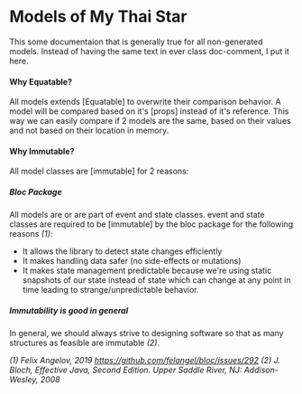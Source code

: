 # Models of My Thai Star

This some documentaion that is generally true for all non-generated models. Instead of having the same text in ever class doc-comment, I put it here.

#### Why Equatable?
All models extends [Equatable] to overwrite their comparison behavior. A model will be compared based on it's [props] instead of it's reference. This way we can easily compare if 2 models are the same, based on their values and not based on their location in memory.

#### Why Immutable?
All model classes are [immutable] for 2 reasons: 

##### Bloc Package
All models are or are part of event and state classes. event and state classes are required to be [immutable] by the bloc package for the following reasons _(1)_:
 - It allows the library to detect state changes efficiently
 - It makes handling data safer (no side-effects or mutations)
 - It makes state management predictable because we're using static snapshots of our state instead of state which can change at any point in time leading to strange/unpredictable behavior.

##### Immutability is good in general
In general, we should always strive to designing software so that as many structures as feasible are immutable _(2)_.

_(1) Felix Angelov, 2019 https://github.com/felangel/bloc/issues/292_
_(2) J. Bloch, Effective Java, Second Edition. Upper Saddle River, NJ: Addison-Wesley, 2008_